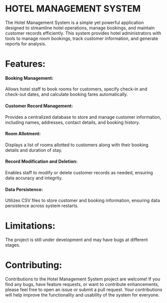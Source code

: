 # HOTEL MANAGEMENT SYSTEM
The Hotel Management System is a simple yet powerful application designed to streamline hotel operations, manage bookings, and maintain customer records efficiently. This system provides hotel administrators with tools to manage room bookings, track customer information, and generate reports for analysis.

# Features:
#### Booking Management:
Allows hotel staff to book rooms for customers, specify check-in and check-out dates, and calculate booking fares automatically.

#### Customer Record Management: 
Provides a centralized database to store and manage customer information, including names, addresses, contact details, and booking history.

#### Room Allotment: 
Displays a list of rooms allotted to customers along with their booking details and duration of stay.

#### Record Modification and Deletion: 
Enables staff to modify or delete customer records as needed, ensuring data accuracy and integrity.

#### Data Persistence: 
Utilizes CSV files to store customer and booking information, ensuring data persistence across system restarts.

# Limitations:
The project is still under development and may have bugs at different stages.

# Contributing:
Contributions to the Hotel Management System project are welcome! If you find any bugs, have feature requests, or want to contribute enhancements, please feel free to open an issue or submit a pull request. Your contributions will help improve the functionality and usability of the system for everyone.

